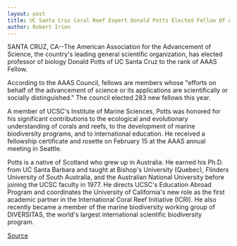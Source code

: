 ```yaml
---
layout: post
title: UC Santa Cruz Coral Reef Expert Donald Potts Elected Fellow Of AAAS
author: Robert Irion
---
```


SANTA CRUZ, CA--The American Association for the Advancement of  Science, the country's leading general scientific organization, has  elected professor of biology Donald Potts of UC Santa Cruz to the  rank of AAAS Fellow.

According to the AAAS Council, fellows are members whose  "efforts on behalf of the advancement of science or its applications  are scientifically or socially distinguished." The council elected 283  new fellows this year.

A member of UCSC's Institute of Marine Sciences, Potts was  honored for his significant contributions to the ecological and  evolutionary understanding of corals and reefs, to the development  of marine biodiversity programs, and to international education. He  received a fellowship certificate and rosette on February 15 at the  AAAS annual meeting in Seattle.

Potts is a native of Scotland who grew up in Australia. He  earned his Ph.D. from UC Santa Barbara and taught at Bishop's  University (Quebec), Flinders University of South Australia, and the  Australian National University before joining the UCSC faculty in  1977\. He directs UCSC's Education Abroad Program and coordinates  the University of California's new role as the first academic partner  in the International Coral Reef Initiative (ICRI). He also recently  became a member of the marine biodiversity working group of  DIVERSITAS, the world's largest international scientific  biodiversity program.

[Source](http://www1.ucsc.edu/news_events/press_releases/archive/96-97/03-97/030697-UCSC_reef_expert_Do.html "Permalink to 030697-UCSC_reef_expert_Do")